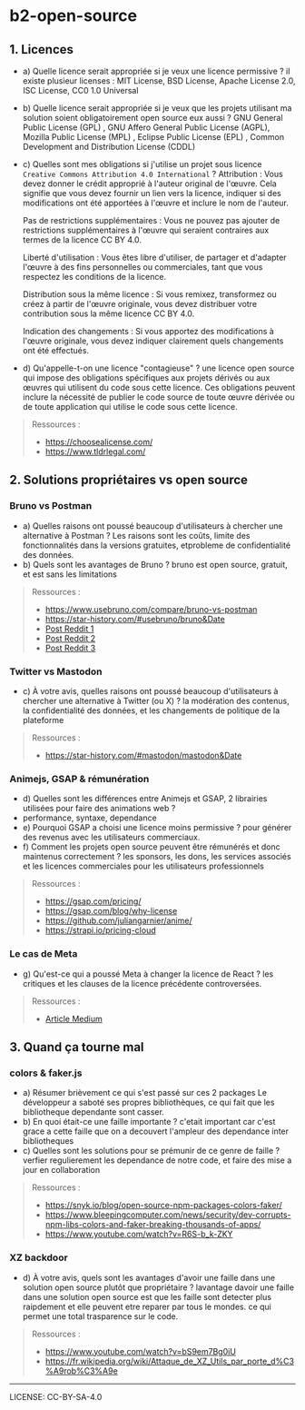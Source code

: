 # b2-open-source

## 1. Licences

- a) Quelle licence serait appropriée si je veux une licence permissive ?
il existe plusieur licenses : MIT License, BSD License, Apache License 2.0, ISC License, CC0 1.0 Universal
- b) Quelle licence serait appropriée si je veux que les projets utilisant ma solution soient obligatoirement open source eux aussi ?
  GNU General Public License (GPL) , GNU Affero General Public License (AGPL), Mozilla Public License (MPL) , Eclipse Public License (EPL) , Common Development and Distribution License (CDDL)
- c) Quelles sont mes obligations si j'utilise un projet sous licence `Creative Commons Attribution 4.0 International` ?
      Attribution : Vous devez donner le crédit approprié à l'auteur original de l'œuvre. Cela signifie que vous devez fournir un lien vers la licence, indiquer si des modifications ont été apportées à l'œuvre et inclure le nom de l'auteur.

    Pas de restrictions supplémentaires : Vous ne pouvez pas ajouter de restrictions supplémentaires à l'œuvre qui seraient contraires aux termes de la licence CC BY 4.0.

    Liberté d'utilisation : Vous êtes libre d'utiliser, de partager et d'adapter l'œuvre à des fins personnelles ou commerciales, tant que vous respectez les conditions de la licence.

    Distribution sous la même licence : Si vous remixez, transformez ou créez à partir de l'œuvre originale, vous devez distribuer votre contribution sous la même licence CC BY 4.0.

    Indication des changements : Si vous apportez des modifications à l'œuvre originale, vous devez indiquer clairement quels changements ont été effectués.
- d) Qu'appelle-t-on une licence "contagieuse" ?
  une licence open source qui impose des obligations spécifiques aux projets dérivés ou aux œuvres qui utilisent du code sous cette licence. Ces obligations peuvent inclure la nécessité de publier le code source de toute œuvre dérivée ou de toute application qui utilise le code sous cette licence.

> Ressources :
> - https://choosealicense.com/
> - https://www.tldrlegal.com/

## 2. Solutions propriétaires vs open source

### Bruno vs Postman

- a) Quelles raisons ont poussé beaucoup d'utilisateurs à chercher une alternative à Postman ?
Les raisons sont les coûts, limite des fonctionnalités dans la versions gratuites, etprobleme de confidentialité des données.
- b) Quels sont les avantages de Bruno ?
  bruno est open source, gratuit, et est sans les limitations

> Ressources :
> - https://www.usebruno.com/compare/bruno-vs-postman
> - https://star-history.com/#usebruno/bruno&Date
> - [Post Reddit 1](https://www.reddit.com/r/webdev/comments/17wqn5a/fuck_you_postman/)
> - [Post Reddit 2](https://www.reddit.com/r/webdev/comments/16tq1eh/now_that_postman_sucks_is_there_a_good_alternative/)
> - [Post Reddit 3](https://www.reddit.com/r/webdev/comments/16yxy43/what_are_people_using_instead_of_postman/)

### Twitter vs Mastodon

- c) À votre avis, quelles raisons ont poussé beaucoup d'utilisateurs à chercher une alternative à Twitter (ou X) ?
la modération des contenus, la confidentialité des données, et les changements de politique de la plateforme
> Ressources :
> - https://star-history.com/#mastodon/mastodon&Date

### Animejs, GSAP & rémunération

- d) Quelles sont les différences entre Animejs et GSAP, 2 librairies utilisées pour faire des animations web ?
- performance, syntaxe, dependance
- e) Pourquoi GSAP a choisi une licence moins permissive ?
  pour générer des revenus avec les utilisateurs commerciaux.
- f) Comment les projets open source peuvent être rémunérés et donc maintenus correctement ?
les sponsors, les dons, les services associés et les licences commerciales pour les utilisateurs professionnels

> Ressources :
> - https://gsap.com/pricing/
> - https://gsap.com/blog/why-license
> - https://github.com/juliangarnier/anime/
> - https://strapi.io/pricing-cloud

### Le cas de Meta

- g) Qu'est-ce qui a poussé Meta à changer la licence de React ?
  les critiques et les clauses de la licence précédente controversées.

> Ressources :
> - [Article Medium](https://medium.com/@raulk/if-youre-a-startup-you-should-not-use-react-reflecting-on-the-bsd-patents-license-b049d4a67dd2)

## 3. Quand ça tourne mal

### colors & faker.js

- a) Résumer brièvement ce qui s'est passé sur ces 2 packages
  Le développeur a saboté ses propres bibliothèques, ce qui fait que les bibliotheque dependante sont casser.
- b) En quoi était-ce une faille importante ?
  c'etait important car c'est grace a cette faille que on a decouvert l'ampleur des dependance inter bibliotheques
- c) Quelles sont les solutions pour se prémunir de ce genre de faille ?
  verfier regulierement les dependance de notre code, et faire des mise a jour en collaboration

> Ressources :
> - https://snyk.io/blog/open-source-npm-packages-colors-faker/
> - https://www.bleepingcomputer.com/news/security/dev-corrupts-npm-libs-colors-and-faker-breaking-thousands-of-apps/
> - https://www.youtube.com/watch?v=R6S-b_k-ZKY

### XZ backdoor

- d) À votre avis, quels sont les avantages d'avoir une faille dans une solution open source plutôt que propriétaire ?
lavantage davoir une faille dans une solution open source est que les faille sont detecter plus raipdement et elle peuvent etre reparer par tous le mondes. ce qui permet une total trasparence sur le code.
> Ressources :
> - https://www.youtube.com/watch?v=bS9em7Bg0iU
> - https://fr.wikipedia.org/wiki/Attaque_de_XZ_Utils_par_porte_d%C3%A9rob%C3%A9e


---

LICENSE: CC-BY-SA-4.0
